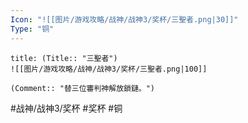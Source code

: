 ```yaml
---
Icon: "![[图片/游戏攻略/战神/战神3/奖杯/三聖者.png|30]]"
Type: "铜"
---
```

```ad-common-bronze-trophy
title: (Title:: "三聖者")
![[图片/游戏攻略/战神/战神3/奖杯/三聖者.png|100]]

(Comment:: "替三位審判神解放鎖鏈。")
```

#战神/战神3/奖杯 #奖杯 #铜
